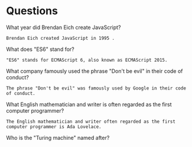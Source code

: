 # Questions

What year did Brendan Eich create JavaScript?

```
Brendan Eich created JavaScript in 1995 .
```

What does "ES6" stand for?

```
"ES6" stands for ECMAScript 6, also known as ECMAScript 2015. 
```

What company famously used the phrase "Don't be evil" in their code of conduct?

```
The phrase "Don't be evil" was famously used by Google in their code of conduct. 
```

What English mathematician and writer is often regarded as the first computer programmer?

```
The English mathematician and writer often regarded as the first computer programmer is Ada Lovelace.
```

Who is the "Turing machine" named after?



```
